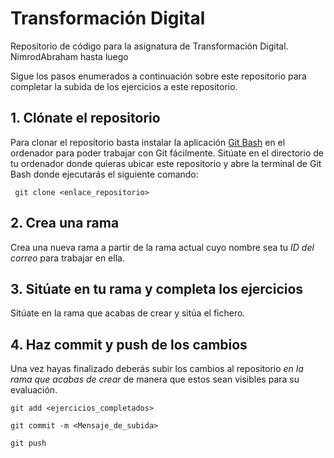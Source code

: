 # Transformación Digital
Repositorio de código para la asignatura de Transformación Digital. NimrodAbraham
hasta luego

Sigue los pasos enumerados a continuación sobre este repositorio para completar la subida de los ejercicios a este repositorio.

## 1. Clónate el repositorio
Para clonar el repositorio basta instalar la aplicación [Git Bash](https://gitforwindows.org/) en el ordenador para poder trabajar con Git fácilmente. Sitúate en el directorio de tu ordenador donde quieras ubicar este repositorio y abre la terminal de Git Bash donde ejecutarás el siguiente comando:

<code> git clone <enlace_repositorio></code>

## 2. Crea una rama 
Crea una nueva rama a partir de la rama actual cuyo nombre sea tu *ID del correo* para trabajar en ella.

## 3. Sitúate en tu rama y completa los ejercicios 
Sitúate en la rama que acabas de crear y sitúa el fichero.

## 4. Haz commit y push de los cambios
Una vez hayas finalizado deberás subir los cambios al repositorio *en la rama que acabas de crear* de manera que estos sean visibles para su evaluación.

<code>git add <ejercicios_completados></code>

<code>git commit -m <Mensaje_de_subida></code>

<code>git push</code>

